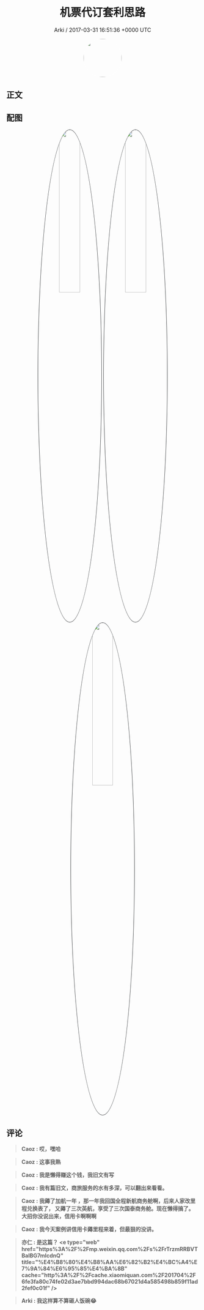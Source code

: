 <h1 align="center">机票代订套利思路</h1>
<p align="center">
    <a>Arki / 2017-03-31 16:51:36 &#43;0000 UTC</a>
</p>

<div align="center">
    <img src="https://images.zsxq.com/FmvZfGfmLs9K-PkkVEVmdEdfN8h4?e=1590940799&amp;token=kIxbL07-8jAj8w1n4s9zv64FuZZNEATmlU_Vm6zD:mqRtCstKxilayP9ixIslRVaHLEA=" width="100" height="100" style="border:1px solid;border-radius:50%; color:#ffffff"/>
</div>

## 正文

<div>

</div>

## 配图
<div class="image" align="center">

<img src="https://images.zsxq.com/FvtPHFkMHRg7vN9-I2HhXm18sAyt?e=1590940799&amp;token=kIxbL07-8jAj8w1n4s9zv64FuZZNEATmlU_Vm6zD:ggrqYxTOn4WBdEG2Qt61DaWc9CQ=" width="33%" height="33%" style="border:1px solid;border-radius:50%; color:#3c3f41"/>

<img src="https://images.zsxq.com/FsRbfgeKBKby-1n-jgqxPz0d3sHO?imageMogr2/auto-orient/thumbnail/800x/format/jpg/blur/1x0/quality/75&amp;e=1590940799&amp;token=kIxbL07-8jAj8w1n4s9zv64FuZZNEATmlU_Vm6zD:s8MLyzyn-eb7of7ZXKhC2Yh8np0=" width="33%" height="33%" style="border:1px solid;border-radius:50%; color:#3c3f41"/>

<img src="https://images.zsxq.com/FhzF9jrVp5nrtOs5oQOaRDNuLD2s?e=1590940799&amp;token=kIxbL07-8jAj8w1n4s9zv64FuZZNEATmlU_Vm6zD:IfuoWSq96G9bu65kN3hTM2M2GPU=" width="33%" height="33%" style="border:1px solid;border-radius:50%; color:#3c3f41"/>

</div>

## 评论

<div align="left">
<div>

<blockquote >
<span> <strong>Caoz : 哎，嘿哈 </strong></span>
</blockquote>

<blockquote >
<span> <strong>Caoz : 这事我熟 </strong></span>
</blockquote>

<blockquote >
<span> <strong>Caoz : 我是懒得赚这个钱，我旧文有写 </strong></span>
</blockquote>

<blockquote >
<span> <strong>Caoz : 我有篇旧文，商旅服务的水有多深，可以翻出来看看。 </strong></span>
</blockquote>

<blockquote >
<span> <strong>Caoz : 我薅了加航一年 ，那一年我回国全程新航商务舱啊，后来人家改里程兑换表了， 又薅了三次英航，享受了三次国泰商务舱。现在懒得搞了。大招你没说出来，信用卡啊啊啊 </strong></span>
</blockquote>

<blockquote >
<span> <strong>Caoz : 我今天案例讲信用卡薅里程来着，但最狠的没讲。 </strong></span>
</blockquote>

<blockquote >
<span> <strong>亦仁 : 是这篇？ &lt;e type=&#34;web&#34; href=&#34;https%3A%2F%2Fmp.weixin.qq.com%2Fs%2FrTrzmRRBVTBalBG7mlcdnQ&#34; title=&#34;%E4%B8%80%E4%B8%AA%E6%82%B2%E4%BC%A4%E7%9A%84%E6%95%85%E4%BA%8B&#34; cache=&#34;http%3A%2F%2Fcache.xiaomiquan.com%2F201704%2F6fe3fa80c74fe02d3ae7bbd994dac68b67021d4a585498b859f11ad2fef0c01f&#34; /&gt; </strong></span>
</blockquote>

<blockquote >
<span> <strong>Arki : 我这样算不算砸人饭碗😂 </strong></span>
</blockquote>

</div>
</div>